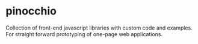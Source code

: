 pinocchio
=========

Collection of front-end javascript libraries with custom code and examples.  For straight forward prototyping of one-page web applications.
